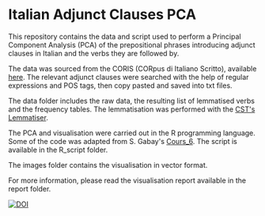 # Italian Adjunct Clauses PCA
 This repository contains the data and script used to perform a Principal Component Analysis (PCA) of the prepositional phrases introducing adjunct clauses in Italian and the verbs they are followed by.
 
 The data was sourced from the CORIS (CORpus di Italiano Scritto), available [here](https://corpora.ficlit.unibo.it/TCORIS/). The relevant adjunct clauses were searched with the help of regular expressions and POS tags, then  copy pasted and saved into txt files.
 
 The data folder includes the raw data, the resulting list of lemmatised verbs and the frequency tables. The lemmatisation was performed with the [CST's Lemmatiser](https://cst.dk/online/lemmatiser/uk/). 
 
 The PCA and visualisation were carried out in the R programming language. Some of the code was adapted from S. Gabay's [Cours_6](https://github.com/gabays/32M7129/tree/master/Cours_06). The script is available in the R_script folder.
 
 The images folder contains the visualisation in vector format.

 For more information, please read the visualisation report available in the report folder.

 [![DOI](https://zenodo.org/badge/589588944.svg)](https://zenodo.org/badge/latestdoi/589588944)
